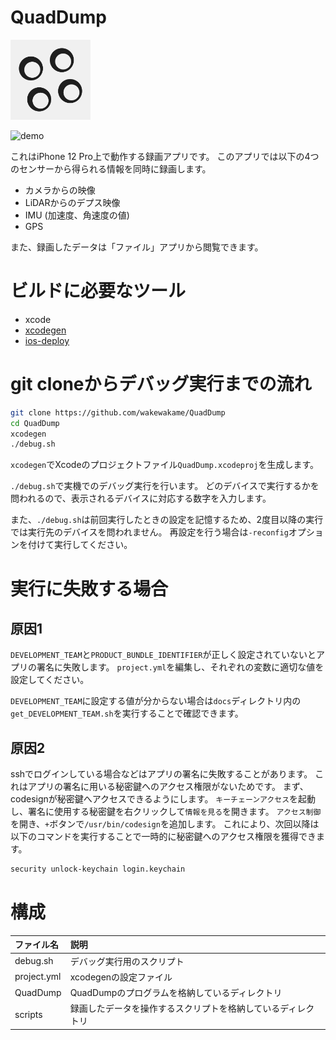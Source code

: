 # QuadDump

<img src="docs/logo.svg" width="128">  

![demo](docs/demo.gif)  

これはiPhone 12 Pro上で動作する録画アプリです。
このアプリでは以下の4つのセンサーから得られる情報を同時に録画します。

- カメラからの映像
- LiDARからのデプス映像
- IMU (加速度、角速度の値)
- GPS

また、録画したデータは「ファイル」アプリから閲覧できます。

# ビルドに必要なツール

- xcode
- [xcodegen](https://github.com/yonaskolb/XcodeGen)
- [ios-deploy](https://github.com/ios-control/ios-deploy)

# git cloneからデバッグ実行までの流れ

```sh
git clone https://github.com/wakewakame/QuadDump
cd QuadDump
xcodegen
./debug.sh
```

`xcodegen`でXcodeのプロジェクトファイル`QuadDump.xcodeproj`を生成します。

`./debug.sh`で実機でのデバッグ実行を行います。
どのデバイスで実行するかを問われるので、表示されるデバイスに対応する数字を入力します。

また、`./debug.sh`は前回実行したときの設定を記憶するため、2度目以降の実行では実行先のデバイスを問われません。
再設定を行う場合は`-reconfig`オプションを付けて実行してください。

# 実行に失敗する場合

## 原因1
`DEVELOPMENT_TEAM`と`PRODUCT_BUNDLE_IDENTIFIER`が正しく設定されていないとアプリの署名に失敗します。
`project.yml`を編集し、それぞれの変数に適切な値を設定してください。

`DEVELOPMENT_TEAM`に設定する値が分からない場合は`docs`ディレクトリ内の`get_DEVELOPMENT_TEAM.sh`を実行することで確認できます。

## 原因2
sshでログインしている場合などはアプリの署名に失敗することがあります。
これはアプリの署名に用いる秘密鍵へのアクセス権限がないためです。
まず、codesignが秘密鍵へアクセスできるようにします。
`キーチェーンアクセス`を起動し、署名に使用する秘密鍵を右クリックして`情報を見る`を開きます。
`アクセス制御`を開き、`+`ボタンで`/usr/bin/codesign`を追加します。
これにより、次回以降は以下のコマンドを実行することで一時的に秘密鍵へのアクセス権限を獲得できます。

```sh
security unlock-keychain login.keychain
```

# 構成
| ファイル名 | 説明 |
| :--- | :--- |
| debug.sh | デバッグ実行用のスクリプト |
| project.yml | xcodegenの設定ファイル |
| QuadDump | QuadDumpのプログラムを格納しているディレクトリ |
| scripts | 録画したデータを操作するスクリプトを格納しているディレクトリ |
